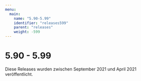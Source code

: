 ```yaml
---
menu:
  main:
    name: "5.90-5.99"
    identifier: "releases599"
    parent: "releases"
    weight: -599
---
```


# 5.90 - 5.99

Diese Releases wurden zwischen September 2021 und April 2021 veröffentlicht.

